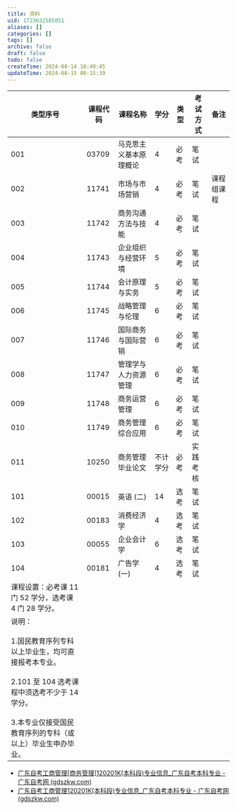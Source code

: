 ```yaml
---
title: 资料
uid: 1723632585051
aliases: []
categories: []
tags: []
archive: false
draft: false
todo: false
createTime: 2024-08-14 18:49:45
updateTime: 2024-08-15 08:15:39
---
```


| 类型序号                                                                                                              | 课程代码  | 课程名称        | 学分   | 类型  | 考试方式 | 备注    |
| ----------------------------------------------------------------------------------------------------------------- | ----- | ----------- | ---- | --- | ---- | ----- |
| 001                                                                                                               | 03709 | 马克思主义基本原理概论 | 4    | 必考  | 笔试   |       |
| 002                                                                                                               | 11741 | 市场与市场营销     | 4    | 必考  | 笔试   | 课程组课程 |
| 003                                                                                                               | 11742 | 商务沟通方法与技能   | 4    | 必考  | 笔试   |       |
| 004                                                                                                               | 11743 | 企业组织与经营环境   | 5    | 必考  | 笔试   |       |
| 005                                                                                                               | 11744 | 会计原理与实务     | 5    | 必考  | 笔试   |       |
| 006                                                                                                               | 11745 | 战略管理与伦理     | 6    | 必考  | 笔试   |       |
| 007                                                                                                               | 11746 | 国际商务与国际营销   | 6    | 必考  | 笔试   |       |
| 008                                                                                                               | 11747 | 管理学与人力资源管理  | 6    | 必考  | 笔试   |       |
| 009                                                                                                               | 11748 | 商务运营管理      | 6    | 必考  | 笔试   |       |
| 010                                                                                                               | 11749 | 商务管理综合应用    | 6    | 必考  | 笔试   |       |
| 011                                                                                                               | 10250 | 商务管理毕业论文    | 不计学分 | 必考  | 实践考核 |       |
| 101                                                                                                               | 00015 | 英语 (二)      | 14   | 选考  | 笔试   |       |
| 102                                                                                                               | 00183 | 消费经济学       | 4    | 选考  | 笔试   |       |
| 103                                                                                                               | 00055 | 企业会计学       | 6    | 选考  | 笔试   |       |
| 104                                                                                                               | 00181 | 广告学 (一)     | 4    | 选考  | 笔试   |       |
| 课程设置：必考课 11 门 52 学分，选考课 4 门 28 学分。                                                                                |       |             |      |     |      |       |
| 说明：<br><br>1.国民教育序列专科以上毕业生，均可直接报考本专业。<br><br>2.101 至 104 选考课程中须选考不少于 14 学分。<br><br>3.本专业仅接受国民教育序列的专科（或以上）毕业生申办毕业。 |       |             |      |     |      |       |

- [广东自考工商管理[商务管理]120201K(本科段)专业信息_广东自考本科专业 - 广东自考网 (gdszkw.com)](http://www.gdszkw.com/bkzy/42760.html)
- [广东自考工商管理120201K(本科段)专业信息_广东自考本科专业 - 广东自考网 (gdszkw.com)](http://www.gdszkw.com/bkzy/46991.html)
